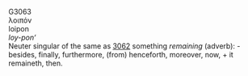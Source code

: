 <body>
  <p>G3063<br>  λοιπόν  <br> loipon  <br><i>loy-pon‘ </i><br>Neuter singular of the same as <a href="g3062.htm">3062</a>  something <i>remaining</i> (adverb): - besides, finally, furthermore, (from) henceforth, moreover, now, + it remaineth, then.<br></p>
 </body>